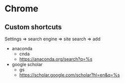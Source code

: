 # Chrome

## Custom shortcuts

Settings => search engine => site search => add

* anaconda
    * cnda
    * <https://anaconda.org/search?q=%s>
* google scholar
    * gs
    * <https://scholar.google.com/scholar?hl=en&q=%s>
